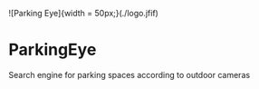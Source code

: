 ![Parking Eye]{width = 50px;}(./logo.jfif)
# ParkingEye
Search engine for parking spaces according to outdoor cameras 
